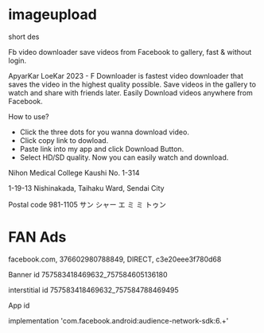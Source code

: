 # imageupload
short des

Fb video downloader save videos from Facebook to gallery, fast & without login.

ApyarKar LoeKar 2023 - F Downloader is fastest video downloader that saves the video in the highest quality possible. Save videos in the gallery to watch and share with friends later. Easily Download videos anywhere from Facebook.

How to use?
- Click the three dots for you wanna download video.
- Click copy link to dowload.
- Paste link into my app and click Download Button.
- Select HD/SD quality.
Now you can easily watch and download.


Nihon Medical College Kaushi No. 1-314

1-19-13 Nishinakada, Taihaku Ward, Sendai City


Postal code 981-1105
サン シャー
エ ミ ミ トゥン

# FAN Ads 

facebook.com, 376602980788849, DIRECT, c3e20eee3f780d68

Banner id
757583418469632_757584605136180

interstitial id
757583418469632_757584788469495

App id


implementation 'com.facebook.android:audience-network-sdk:6.+'
